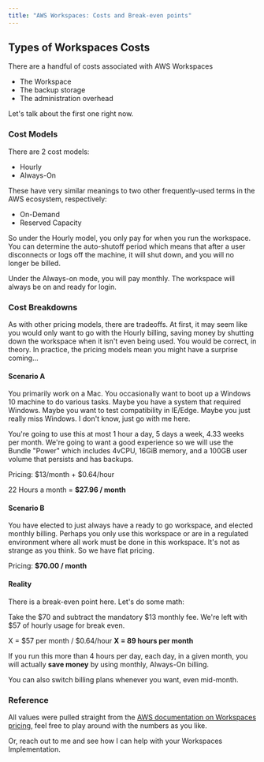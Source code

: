```yaml
---
title: "AWS Workspaces: Costs and Break-even points"
---
```


## Types of Workspaces Costs

There are a handful of costs associated with AWS Workspaces

- The Workspace
- The backup storage
- The administration overhead

Let's talk about the first one right now.

### Cost Models

There are 2 cost models:

- Hourly
- Always-On

These have very similar meanings to two other frequently-used terms in the AWS ecosystem, respectively:

- On-Demand
- Reserved Capacity

So under the Hourly model, you only pay for when you run the workspace. You can determine the auto-shutoff period which means that after a user disconnects or logs off the machine, it will shut down, and you will no longer be billed.

Under the Always-on mode, you will pay monthly. The workspace will always be on and ready for login.

### Cost Breakdowns

As with other pricing models, there are tradeoffs. At first, it may seem like you would only want to go with the Hourly billing, saving money by shutting down the workspace when it isn't even being used. You would be correct, in theory. In practice, the pricing models mean you might have a surprise coming...

#### Scenario A

You primarily work on a Mac. You occasionally want to boot up a Windows 10 machine to do various tasks. Maybe you have a system that required Windows. Maybe you want to test compatibility in IE/Edge. Maybe you just really miss Windows. I don't know, just go with me here.

You're going to use this at most 1 hour a day, 5 days a week, 4.33 weeks per month. We're going to want a good experience so we will use the Bundle "Power" which includes 4vCPU, 16GiB memory, and a 100GB user volume that persists and has backups.

Pricing: $13/month + $0.64/hour

22 Hours a month = **\$27.96 / month**

#### Scenario B

You have elected to just always have a ready to go workspace, and elected monthly billing. Perhaps you only use this workspace or are in a regulated environment where all work must be done in this workspace. It's not as strange as you think. So we have flat pricing.

Pricing: **\$70.00 / month**

#### Reality

There is a break-even point here. Let's do some math:

Take the $70 and subtract the mandatory $13 monthly fee. We're left with \$57 of hourly usage for break even.

X = $57 per month / $0.64/hour
**X = 89 hours per month**

If you run this more than 4 hours per day, each day, in a given month, you will actually **save money** by using monthly, Always-On billing.

You can also switch billing plans whenever you want, even mid-month.

### Reference

All values were pulled straight from the [AWS documentation on Workspaces pricing](https://aws.amazon.com/workspaces/pricing/), feel free to play around with the numbers as you like.

Or, reach out to me and see how I can help with your Workspaces Implementation.
